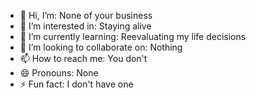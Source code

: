 - 👋 Hi, I’m: None of your business
- 👀 I’m interested in: Staying alive
- 🌱 I’m currently learning: Reevaluating my life decisions
- 💞️ I’m looking to collaborate on: Nothing
- 📫 How to reach me: You don't
- 😄 Pronouns: None
- ⚡ Fun fact: I don't have one

<!---
MazharAT/MazharAT is a ✨ special ✨ repository because its `README.md` (this file) appears on your GitHub profile.
You can click the Preview link to take a look at your changes.
--->

